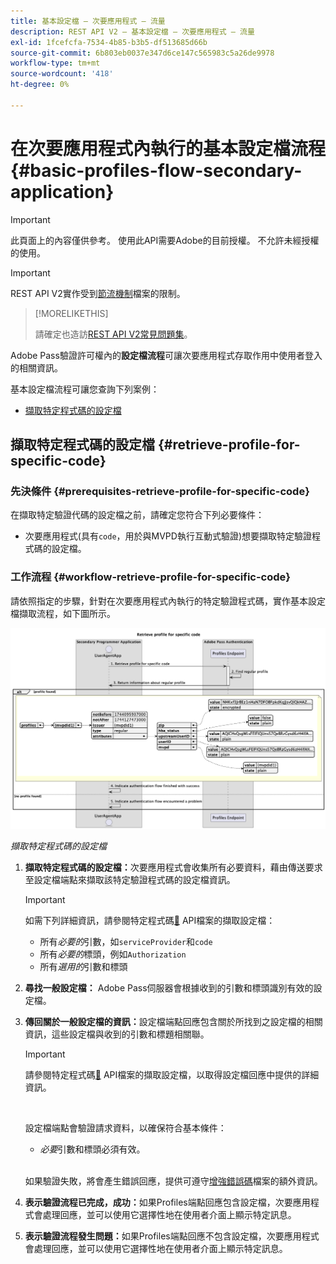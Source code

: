 ```yaml
---
title: 基本設定檔 — 次要應用程式 — 流量
description: REST API V2 — 基本設定檔 — 次要應用程式 — 流量
exl-id: 1fcefcfa-7534-4b85-b3b5-df513685d66b
source-git-commit: 6b803eb0037e347d6ce147c565983c5a26de9978
workflow-type: tm+mt
source-wordcount: '418'
ht-degree: 0%

---
```


# 在次要應用程式內執行的基本設定檔流程 {#basic-profiles-flow-secondary-application}

>[!IMPORTANT]
>
> 此頁面上的內容僅供參考。 使用此API需要Adobe的目前授權。 不允許未經授權的使用。

>[!IMPORTANT]
>
> REST API V2實作受到[節流機制](/help/authentication/integration-guide-programmers/throttling-mechanism.md)檔案的限制。

>[!MORELIKETHIS]
>
> 請確定也造訪[REST API V2常見問題集](/help/authentication/integration-guide-programmers/rest-apis/rest-api-v2/rest-api-v2-faqs.md#authentication-phase-faqs-general)。

Adobe Pass驗證許可權內的&#x200B;**設定檔流程**&#x200B;可讓次要應用程式存取作用中使用者登入的相關資訊。

基本設定檔流程可讓您查詢下列案例：

* [擷取特定程式碼的設定檔](#retrieve-profile-for-specific-code)

## 擷取特定程式碼的設定檔 {#retrieve-profile-for-specific-code}

### 先決條件 {#prerequisites-retrieve-profile-for-specific-code}

在擷取特定驗證代碼的設定檔之前，請確定您符合下列必要條件：

* 次要應用程式(具有`code`，用於與MVPD執行互動式驗證)想要擷取特定驗證程式碼的設定檔。

### 工作流程 {#workflow-retrieve-profile-for-specific-code}

請依照指定的步驟，針對在次要應用程式內執行的特定驗證程式碼，實作基本設定檔擷取流程，如下圖所示。

![擷取特定程式碼的設定檔](../../../../../assets/rest-api-v2/flows/basic-access-flows/rest-api-v2-retrieve-profile-within-secondary-application-for-specific-code.png)

*擷取特定程式碼的設定檔*

1. **擷取特定程式碼的設定檔：**&#x200B;次要應用程式會收集所有必要資料，藉由傳送要求至設定檔端點來擷取該特定驗證程式碼的設定檔資訊。

   >[!IMPORTANT]
   >
   > 如需下列詳細資訊，請參閱特定程式碼[&#128279;](../../apis/profiles-apis/rest-api-v2-profiles-apis-retrieve-profile-for-specific-code.md) API檔案的擷取設定檔：
   >
   > * 所有&#x200B;_必要的_&#x200B;引數，如`serviceProvider`和`code`
   > * 所有&#x200B;_必要的_&#x200B;標頭，例如`Authorization`
   > * 所有&#x200B;_選用的_&#x200B;引數和標頭

1. **尋找一般設定檔：** Adobe Pass伺服器會根據收到的引數和標頭識別有效的設定檔。

1. **傳回關於一般設定檔的資訊：**&#x200B;設定檔端點回應包含關於所找到之設定檔的相關資訊，這些設定檔與收到的引數和標題相關聯。

   >[!IMPORTANT]
   >
   > 請參閱特定程式碼[&#128279;](../../apis/profiles-apis/rest-api-v2-profiles-apis-retrieve-profile-for-specific-code.md) API檔案的擷取設定檔，以取得設定檔回應中提供的詳細資訊。
   > 
   > <br/>
   > 
   > 設定檔端點會驗證請求資料，以確保符合基本條件：
   >
   > * _必要_&#x200B;引數和標頭必須有效。
   >
   > <br/>
   > 
   > 如果驗證失敗，將會產生錯誤回應，提供可遵守[增強錯誤碼](../../../../features-standard/error-reporting/enhanced-error-codes.md)檔案的額外資訊。

1. **表示驗證流程已完成，成功：**&#x200B;如果Profiles端點回應包含設定檔，次要應用程式會處理回應，並可以使用它選擇性地在使用者介面上顯示特定訊息。

1. **表示驗證流程發生問題：**&#x200B;如果Profiles端點回應不包含設定檔，次要應用程式會處理回應，並可以使用它選擇性地在使用者介面上顯示特定訊息。
